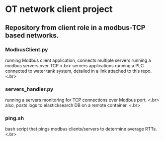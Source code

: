 # OT network client project
## Repository from client role in a modbus-TCP based networks.

### ModbusClient.py
running Modbus client application, connects multiple servers running a modbus servers over TCP <.br>
servers applications running a PLC connected to water tank system, detailed in a link attached to this repo. <.br>

### servers_handler.py
running a servers monitoring for TCP connections over Modbus port. <.br>
also, posts logs to elasticksearch DB on a remote container. <.br>

### ping.sh
bash script that pings modbus clients/servers to determine average RTTs. <.br>

### 
